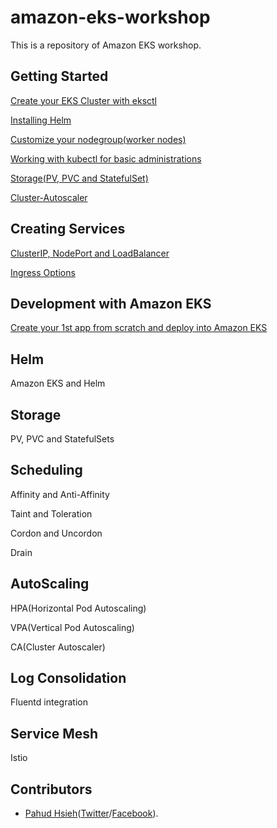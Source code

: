# amazon-eks-workshop
This is a repository of Amazon EKS workshop.



## Getting Started

[Create your EKS Cluster with eksctl](./00-getting-started/create-eks-with-eksctl.md)

[Installing Helm](./00-getting-started/installing-helm.md)

[Customize your nodegroup(worker nodes)](./01-nodegroup/customize-nodegroup.md)

[Working with kubectl for basic administrations](./02-kubectl-basic-admin/kubectl-basic-admin.md)

[Storage(PV, PVC and StatefulSet)](./02-kubectl-basic-admin/storage.md)

[Cluster-Autoscaler](./04-scaling/cluster-autoscaler/README.md)



## Creating Services

[ClusterIP, NodePort and LoadBalancer](https://github.com/pahud/amazon-eks-workshop/tree/master/03-creating-services)

[Ingress Options](./03-creating-services/ingress-options.md)



## Development with Amazon EKS

[Create your 1st app from scratch and deploy into Amazon EKS](https://github.com/pahud/greeting)



## Helm

Amazon EKS and Helm



## Storage

PV, PVC and StatefulSets



## Scheduling

Affinity and Anti-Affinity

Taint and Toleration

Cordon and Uncordon

Drain



## AutoScaling

HPA(Horizontal Pod Autoscaling)

VPA(Vertical Pod Autoscaling)

CA(Cluster Autoscaler)





## Log Consolidation

Fluentd integration



## Service Mesh

Istio



## Contributors

- [Pahud Hsieh](https://github.com/pahud)([Twitter](https://twitter.com/pahudnet)/[Facebook](https://www.facebook.com/pahudnet)). 
